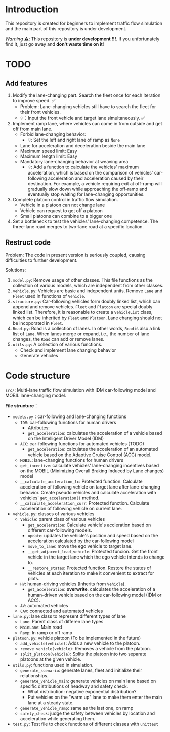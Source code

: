# Introduction
This repository is created for beginners to implement traffic flow simulation and the main part of this repository is under development.

*Warning* ⚠️: This repository is **under development !!!**. If you unfortunately find it, just go away and **don't waste time on it**!

# TODO

## Add features

1. Modify the lane-changing part. Search the fleet once for each iteration to improve speed. ✅
   - Problem: Lane-changing vehicles still have to search the fleet for their front vehicles.
   - 💡：Input the front vehicle and target lane simultaneously. ✅
2. Implement ramp lane, where vehicles can come in from outside and get off from main lane.
   - Forbid lane-changing behavior: 
     - 💡: Set the left and right lane of ramp as `None` 
   - Lane for acceleration and deceleration  beside the main lane
   - Maximum speed limit: Easy
   - Maximum length limit: Easy
   - Mandatory lane-changing behavior at weaving area
     - 💡: Add a function to calculate the vehicles' maximum acceleration, which is based on the comparison of vehicles' car-following acceleration and acceleration caused by their destination. For example, a vehicle requiring exit at off-ramp will gradually slow down while approaching the off-ramp and eventually stop waiting for lane-changing opportunities.
3. Complete platoon control in traffic flow simulation.
   - Vehicle in a platoon can not change lane
   - Vehicle can request to get off a platoon
   - Small platoons can combine to a bigger one
4. Set a bottleneck to test the vehicles' lane-changing competence. The three-lane road merges to two-lane road at a specific location.

## Restruct code

Problem: The code in present version is seriously coupled, causing difficulties to further development.

Solutions:

1. `model.py`: Remove usage of other classes. This file functions as the collection of various models, which are independent from other classes.
2. `vehicle.py`: Vehicles are basic and independent units. Remove `Lane` and `Fleet` used in functions of `Vehicle`.
3. `structure.py`: Car-following vehicles form doubly linked list, which can append and remove vehicles. `Fleet` and `Platoon` are special doubly linked list. Therefore, it is reasonable to create a `VehicleList` class, which can be inherited by `Fleet` and `Platoon`. Lane changing should not be incoporated in `Fleet`. 
4. `Road.py`: Road is a collection of lanes. In other words, `Road` is also a link list of `Lane`. When lanes merge or expand, i.e., the number of lane changes, the `Road` can add or remove lanes.
5. `utils.py`: A collection of various functions.
   - Check and implement lane changing behavior
   - Generate vehicles

# Code structure

`src/`: Multi-lane traffic flow simulation with IDM car-following model and MOBIL lane-changing model.

**File structure**：

- `models.py`：car-following and lane-changing functions
  - `IDM`: car-following functions for human drivers
    - Attributes: 
    - `get_acceleration`: calculates the acceleration of a vehicle based on the Intelligent Driver Model (IDM)
  - `ACC`: car-following functions for automated vehicles (TODO)
    - `get_acceleration`: calculates the acceleration of an automated vehicle based on the Adaptive Cruise Control (ACC) model.
  - `MOBIL`: lane-changing functions for human drivers
  - `get_incentive`: calculate vehicles' lane-changing incentives based on the MOBIL (Minimizing Overall Braking Induced by Lane changes) model
  - `__calculate_accleration_lc`: Protected function. Calculate acceleration of following vehicle on target lane after lane-changing behavior. Create pseudo vehicles and calculate acceleration with vehicles' `get_acceleration()` method.
  - `__calculate_acceleration_curr`: Protected function. Calculate acceleration of following vehicle on current lane.
- `vehicle.py`:  classes of various vehicles
  - `Vehicle`: parent class of various vehicles
    - `get_acceleration`: Calculate vehicle's accleration based on different car-following models.
    - `update`: updates the vehicle's position and speed based on the acceleration calculated by the car-following model
    - `move_to_lane`: move the ego vehicle to target lane.
    - `__get_adjacent_lead_vehicle`: Protected funcion. Get the front vehicle in the target lane which the ego vehicle intends to change to.
    - `__restore_states`: Protected function. Restore the states of vehicles at each iteration to make it convenient to extract for plots.
  - `HV`: human-driving vehicles (Inherits from `Vehicle`).
    - `get_acceleration`: **overwrite**. calculates the acceleration of a human-driven vehicle based on the car-following model (IDM or ACC).
  - `AV`: automated vehicles
  - `CAV`: connected and automated vehicles
- `lane.py`: lane class to represent different types of lane
  - `Lane`: Parent class of differen lane types
  - `MainLane`: Main road
  - `Ramp`: In ramp or off ramp
- `platoon.py`: vehicle platoon (To be implemented in the future)
  - `add_vehicle(vehicle)`: Adds a new vehicle to the platoon.
  - `remove_vehicle(vehicle)`: Removes a vehicle from the platoon.
  - `split_platoon(vehicle)`: Splits the platoon into two separate platoons at the given vehicle.
- `utils.py`: functions used in simulation.
  - `generate_scenario`: generate lanes, fleet and initialize their relationships.
  - `generate_vehicle_main`: generate vehicles on main lane based on specific distributions of headway and safety check.
    - What distribution: negative exponential distribution?
    - Put vehicles on the "warm up" lane to make them enter the main lane at a steady state.
  - `generate_vehicle_ramp`: same as the last one, on ramp
  - `safety_check`: judge the safety between vehicles by location and acceleration while generating them.
- `test.py`: Test file to check functions of different classes with `unittest` 

